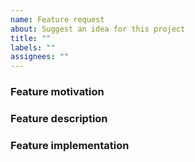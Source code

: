 ```yaml
---
name: Feature request
about: Suggest an idea for this project
title: ""
labels: ""
assignees: ""
---
```


### Feature motivation

<!-- Describe the context, the use-case and the advantages of the feature request. -->

### Feature description

<!-- Describe the functional changes that would have to be made. -->

### Feature implementation

<!-- Optionally describe the technical changes to be made. -->

